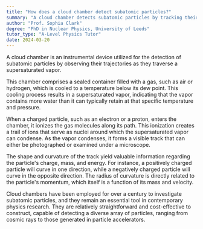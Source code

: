 ```yaml
---
title: "How does a cloud chamber detect subatomic particles?"
summary: "A cloud chamber detects subatomic particles by tracking their path through a supersaturated vapour."
author: "Prof. Sophia Clark"
degree: "PhD in Nuclear Physics, University of Leeds"
tutor_type: "A-Level Physics Tutor"
date: 2024-03-20
---
```


A cloud chamber is an instrumental device utilized for the detection of subatomic particles by observing their trajectories as they traverse a supersaturated vapor.

This chamber comprises a sealed container filled with a gas, such as air or hydrogen, which is cooled to a temperature below its dew point. This cooling process results in a supersaturated vapor, indicating that the vapor contains more water than it can typically retain at that specific temperature and pressure.

When a charged particle, such as an electron or a proton, enters the chamber, it ionizes the gas molecules along its path. This ionization creates a trail of ions that serve as nuclei around which the supersaturated vapor can condense. As the vapor condenses, it forms a visible track that can either be photographed or examined under a microscope.

The shape and curvature of the track yield valuable information regarding the particle's charge, mass, and energy. For instance, a positively charged particle will curve in one direction, while a negatively charged particle will curve in the opposite direction. The radius of curvature is directly related to the particle's momentum, which itself is a function of its mass and velocity.

Cloud chambers have been employed for over a century to investigate subatomic particles, and they remain an essential tool in contemporary physics research. They are relatively straightforward and cost-effective to construct, capable of detecting a diverse array of particles, ranging from cosmic rays to those generated in particle accelerators.
    